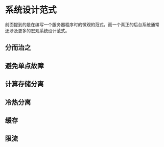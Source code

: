 # 系统设计范式

前面提到的是在编写一个服务器程序时的微观的范式，而一个真正的后台系统通常还涉及更多的宏观系统设计范式。
## 分而治之

## 避免单点故障

## 计算存储分离

## 冷热分离

## 缓存

## 限流